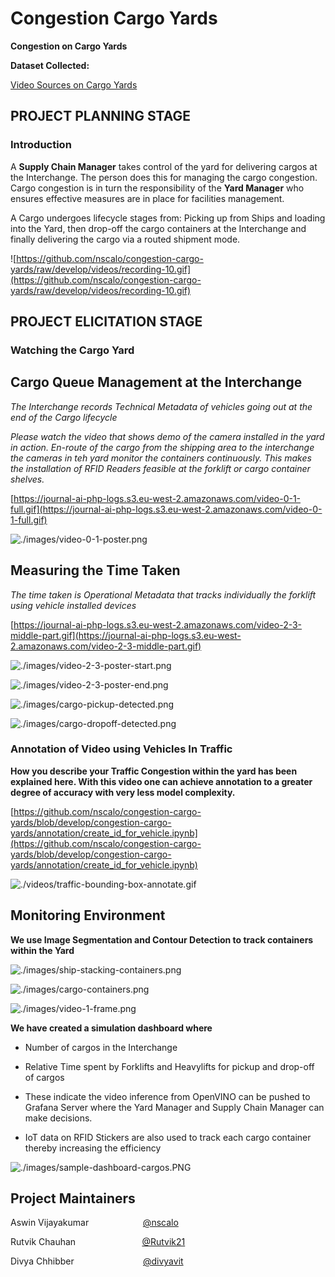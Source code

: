 # Congestion Cargo Yards

**Congestion on Cargo Yards**

**Dataset Collected:**

[Video Sources on Cargo Yards](https://drive.google.com/drive/folders/1nr89DsZTsAv2hEciM6e6UEqJhYKa2ToT?usp=sharing)

## PROJECT PLANNING STAGE

### Introduction

A **Supply Chain Manager** takes control of the yard for delivering cargos at the Interchange. The person does this for managing the cargo congestion. Cargo congestion is in turn the responsibility of the **Yard Manager** who ensures effective measures are in place for facilities management. 

A Cargo undergoes lifecycle stages from: Picking up from Ships and loading into the Yard, then drop-off the cargo containers at the Interchange and finally delivering the cargo via a routed shipment mode. 

![https://github.com/nscalo/congestion-cargo-yards/raw/develop/videos/recording-10.gif](https://github.com/nscalo/congestion-cargo-yards/raw/develop/videos/recording-10.gif)

## PROJECT ELICITATION STAGE

### Watching the Cargo Yard

**Cargo Queue Management at the Interchange**
---------------------------------------------

_The Interchange records Technical Metadata of vehicles going out at the end of the Cargo lifecycle_

_Please watch the video that shows demo of the camera installed in the yard in action. En-route of the cargo from the shipping area to the interchange the cameras in teh yard monitor the containers continuously. This makes the installation of RFID Readers feasible at the forklift or cargo container shelves._

[https://journal-ai-php-logs.s3.eu-west-2.amazonaws.com/video-0-1-full.gif](https://journal-ai-php-logs.s3.eu-west-2.amazonaws.com/video-0-1-full.gif)

![./images/video-0-1-poster.png](./images/video-0-1-poster.png)

**Measuring the Time Taken**
----------------------------

_The time taken is Operational Metadata that tracks individually the forklift using vehicle installed devices_

[https://journal-ai-php-logs.s3.eu-west-2.amazonaws.com/video-2-3-middle-part.gif](https://journal-ai-php-logs.s3.eu-west-2.amazonaws.com/video-2-3-middle-part.gif)

![./images/video-2-3-poster-start.png](./images/video-2-3-poster-start.png)

![./images/video-2-3-poster-end.png](./images/video-2-3-poster-end.png)

![./images/cargo-pickup-detected.png](./images/cargo-pickup-detected.png)

![./images/cargo-dropoff-detected.png](./images/cargo-dropoff-detected.png)

### Annotation of Video using Vehicles In Traffic

**How you describe your Traffic Congestion within the yard has been explained here. With this video one can achieve annotation to a greater degree of accuracy with very less model complexity.**

[https://github.com/nscalo/congestion-cargo-yards/blob/develop/congestion-cargo-yards/annotation/create_id_for_vehicle.ipynb](https://github.com/nscalo/congestion-cargo-yards/blob/develop/congestion-cargo-yards/annotation/create_id_for_vehicle.ipynb)

![./videos/traffic-bounding-box-annotate.gif](./videos/traffic-bounding-box-annotate.gif)

**Monitoring Environment**
--------------------------

**We use Image Segmentation and Contour Detection to track containers within the Yard**

![./images/ship-stacking-containers.png](./images/ship-stacking-containers.png)

![./images/cargo-containers.png](./images/cargo-containers.png)

![./images/video-1-frame.png](./images/video-1-frame.png)

**We have created a simulation dashboard where**

- Number of cargos in the Interchange

- Relative Time spent by Forklifts and Heavylifts for pickup and drop-off of cargos

- These indicate the video inference from OpenVINO can be pushed to Grafana Server where the Yard Manager and Supply Chain Manager can make decisions. 

- IoT data on RFID Stickers are also used to track each cargo container thereby increasing the efficiency

![./images/sample-dashboard-cargos.PNG](./images/sample-dashboard-cargos.PNG)

**Project Maintainers**
-----------------------

Aswin Vijayakumar &nbsp;&nbsp;&nbsp;&nbsp;&nbsp;&nbsp;&nbsp;&nbsp;&nbsp;&nbsp;&nbsp;&nbsp;&nbsp;&nbsp;&nbsp;&nbsp;&nbsp;&nbsp;&nbsp;&nbsp; [@nscalo](https://github.com/nscalo)

Rutvik Chauhan &nbsp;&nbsp;&nbsp;&nbsp;&nbsp;&nbsp;&nbsp;&nbsp;&nbsp;&nbsp;&nbsp;&nbsp;&nbsp;&nbsp;&nbsp;&nbsp;&nbsp;&nbsp;&nbsp;&nbsp;&nbsp;&nbsp;&nbsp;&nbsp;&nbsp; [@Rutvik21](https://github.com/Rutvik21)

Divya Chhibber &nbsp;&nbsp;&nbsp;&nbsp;&nbsp;&nbsp;&nbsp;&nbsp;&nbsp;&nbsp;&nbsp;&nbsp;&nbsp;&nbsp;&nbsp;&nbsp;&nbsp;&nbsp;&nbsp;&nbsp;&nbsp;&nbsp;&nbsp;&nbsp;&nbsp;&nbsp; [@divyavit](https://github.com/divyavit)

